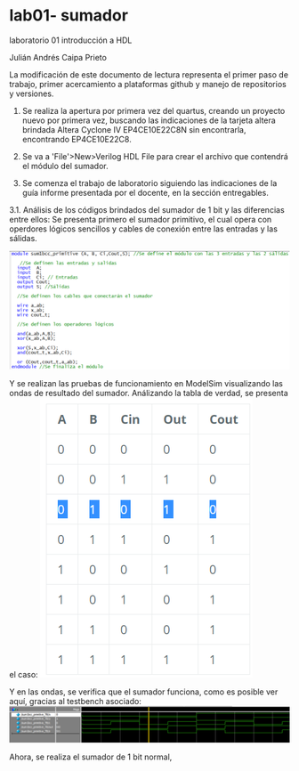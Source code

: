 # lab01- sumador 
laboratorio 01 introducción a HDL
	
Julián Andrés Caipa Prieto

La modificación de este documento de lectura representa el primer paso de trabajo, primer acercamiento a plataformas github y manejo de repositorios y versiones.


1. Se realiza la apertura por primera vez del quartus, creando un proyecto nuevo por primera vez, buscando las indicaciones de la tarjeta altera brindada 
Altera Cyclone IV EP4CE10E22C8N sin encontrarla, encontrando EP4CE10E22C8.

2. Se va a 'File'>New>Verilog HDL File para crear el archivo que contendrá el módulo del sumador. 

3. Se comenza el trabajo de laboratorio siguiendo las indicaciones de la guía informe presentada por el docente, en la sección entregables.

 3.1. Análisis de los códigos brindados del sumador de 1 bit y las diferencias entre ellos: Se presenta primero el sumador primitivo, el cual opera con operdores lógicos sencillos y cables de conexión entre las entradas y las sálidas.
	
 ![g4](imagenes/g4.png)


Y se realizan las pruebas de funcionamiento en ModelSim visualizando las ondas de resultado del sumador. Análizando la tabla de verdad, se presenta el caso:
![g3](imagenes/g3.png)


Y en las ondas, se verifica que el sumador funciona, como es posible ver aquí, gracias al testbench asociado:
![g5](imagenes/g5.png)

Ahora, se realiza el sumador de 1 bit normal, 
